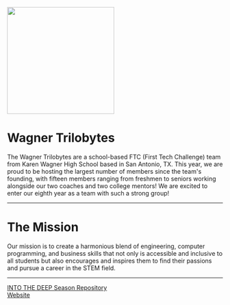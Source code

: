 <img align="center" src="https://wagnerrobotics.club/img/logo.png" width="250">

# Wagner Trilobytes

The Wagner Trilobytes are a school-based FTC (First Tech Challenge) team from Karen Wagner High School based in San Antonio, TX. This year, we are proud to be hosting the largest number of members since the team's founding, with fifteen members ranging from freshmen to seniors working alongside our two coaches and two college mentors! We are excited to enter our eighth year as a team with such a strong group!

---

# The Mission

Our mission is to create a harmonious blend of engineering, computer programming, and business skills that not only is accessible and inclusive to all students but also encourages and inspires them to find their passions and pursue a career in the STEM field. 

---

[INTO THE DEEP Season Repository](https://github.com/wagnertrilobytes/into-the-deep)  
[Website](https://wagnertrilobytes.com)
